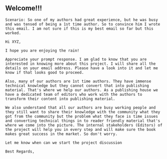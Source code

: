 ## Welcome!!!

`Scenario: So one of my authors had great experience, but he was busy and was tensed of being a 1st time author. So to convince him I wrote this email. I am not sure if this is my best email so far but this worked.`

```
Hi XYZ,

I hope you are enjoying the rain!

Appreciate your prompt response. I am glad to know that you are interested in knowing more about this project. I will share all the details on your email address. Please have a look into it and let me know if that looks good to proceed.

Also, many of our authors are 1st time authors. They have immense technical knowledge but they cannot convert that into publishing material. That's where we help our authors. As a publishing house we have a dedicated team of editors who work with the authors to transform their content into publishing material.

We also understand that all our authors are busy working people and they still want to share their knowledge with the community what they got from the community but the problem what they face is time issues and converting technical things in to reader friendly material that's where we come into the picture. The internal stakeholders (Editors) of the project will help you in every step and will make sure the book makes great success in the market. So don't worry.

Let me know when can we start the project discussion 

Best Regards,
```
